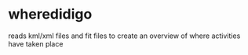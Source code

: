 # wheredidigo
reads kml/xml files and fit files to create an overview of where activities have taken place
